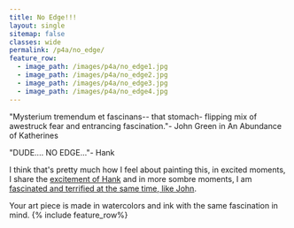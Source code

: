 ```yaml
---
title: No Edge!!!
layout: single
sitemap: false
classes: wide
permalink: /p4a/no_edge/
feature_row:
  - image_path: /images/p4a/no_edge1.jpg
  - image_path: /images/p4a/no_edge2.jpg
  - image_path: /images/p4a/no_edge3.jpg
  - image_path: /images/p4a/no_edge4.jpg
---
```

"Mysterium tremendum et fascinans-- that stomach- flipping mix of awestruck fear and entrancing fascination."- John Green in An Abundance of Katherines

"DUDE.... NO EDGE..."- Hank

I think that's pretty much how I feel about painting this, in excited moments, I share the [excitement of Hank](https://www.youtube.com/watch?v=g0ul881nhXE) and in more sombre moments, I am [fascinated and terrified at the same time, like John](https://nerdfighteria.info/v/505878375/).

Your art piece is made in watercolors and ink with the same fascination in mind.
{% include feature_row%}